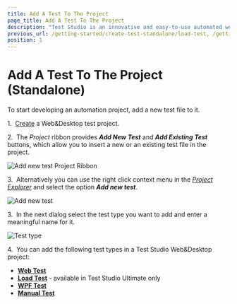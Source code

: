 ```yaml
---
title: Add A Test To The Project
page_title: Add A Test To The Project
description: "Test Studio is an innovative and easy-to-use automated web, WPF and load testing solution. Test Studio tests support essential technologies like ASP.NET AJAX, Silverlight, PHP and MVC. HTML5, Testing framework, functional testing, performance testing, load testing, exploratory testing, manual testing."
previous_url: /getting-started/create-test-standalone/load-test, /getting-started/create-test-standalone/manual-test, /getting-started/create-test-standalone/web-test, /getting-started/add-test
position: 1
---
```

# Add A Test To The Project (Standalone)

To start developing an automation project, add a new test file to it.

1.&nbsp; <a href="/getting-started/start-a-project/welcome-screen#Create-Project" target="_blank">Create</a> a Web&Desktop test project.

2.&nbsp; The *Project* ribbon provides ***Add New Test*** and ***Add Existing Test*** buttons, which allow you to insert a new or an existing test file in the project.

![Add new test Project Ribbon][2]

3.&nbsp; Alternatively you can use the right click context menu in the <a href="/features/project-explorer/overview" target="_blank">*Project Explorer*</a> and select the option ***Add new test***.

![Add new test][1]

3.&nbsp; In the next dialog select the test type you want to add and enter a meaningful name for it.

![Test type][3]

4.&nbsp; You can add the following test types in a Test Studio Web&Desktop project:

*	<a href="/getting-started/test-recording/overview" target="_blank">**Web Test**</a>
*	<a href="/features/testing-types/load-testing/Overview" target="_blank">**Load Test**</a> - available in Test Studio Ultimate only
*	<a href="/features/testing-types/wpf-testing/wpf-test" target="_blank">**WPF Test**</a>
*	<a href="/features/testing-types/manual-testing/overview" target="_blank">**Manual Test**</a>

[1]: /img/getting-started/create-test-standalone/overview/fig1.png
[2]: /img/getting-started/create-test-standalone/overview/fig1a.png
[3]: /img/getting-started/create-test-standalone/overview/fig2.png
